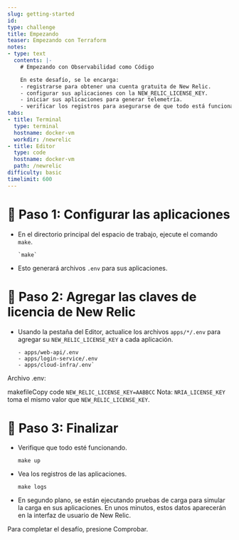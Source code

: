 ```yaml
---
slug: getting-started
id: 
type: challenge
title: Empezando
teaser: Empezando con Terraform
notes:
- type: text
  contents: |-
    # Empezando con Observabilidad como Código

    En este desafío, se le encarga:
    - registrarse para obtener una cuenta gratuita de New Relic.
    - configurar sus aplicaciones con la NEW_RELIC_LICENSE_KEY.
    - iniciar sus aplicaciones para generar telemetría.
    - verificar los registros para asegurarse de que todo está funcionando.
tabs:
- title: Terminal
  type: terminal
  hostname: docker-vm
  workdir: /newrelic
- title: Editor
  type: code
  hostname: docker-vm
  path: /newrelic
difficulty: basic
timelimit: 600
---
```


🧪 Paso 1: Configurar las aplicaciones
======================================

-   En el directorio principal del espacio de trabajo, ejecute el comando `make`.

    ```
    `make`
    ```

-   Esto generará archivos `.env` para sus aplicaciones.

🧪 Paso 2: Agregar las claves de licencia de New Relic
======================================================

-   Usando la pestaña del Editor, actualice los archivos `apps/*/.env` para agregar su `NEW_RELIC_LICENSE_KEY` a cada aplicación.

    ```
    - apps/web-api/.env
    - apps/login-service/.env
    - apps/cloud-infra/.env`
    ```
Archivo .env:

makefileCopy code
    ```
    NEW_RELIC_LICENSE_KEY=AABBCC
    ```
Nota: `NRIA_LICENSE_KEY` toma el mismo valor que `NEW_RELIC_LICENSE_KEY`.

🏁 Paso 3: Finalizar
====================

-   Verifique que todo esté funcionando.

    ```
    make up
    ```

-   Vea los registros de las aplicaciones.
    ```
    make logs
    ```

-   En segundo plano, se están ejecutando pruebas de carga para simular la carga en sus aplicaciones. En unos minutos, estos datos aparecerán en la interfaz de usuario de New Relic.

Para completar el desafío, presione Comprobar.
